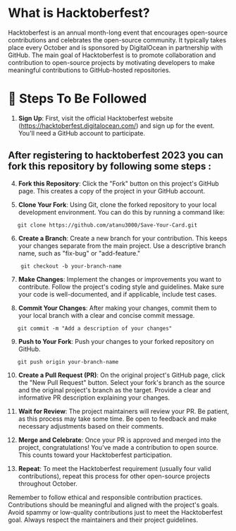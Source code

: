# What is Hacktoberfest?

 Hacktoberfest is an annual month-long event that encourages open-source contributions and celebrates the open-source community. It typically takes place every October and is sponsored by DigitalOcean in partnership with GitHub. The main goal of Hacktoberfest is to promote collaboration and contribution to open-source projects by motivating developers to make meaningful contributions to GitHub-hosted repositories.

# 🚀 Steps To Be Followed

1. **Sign Up**: First, visit the official Hacktoberfest website (https://hacktoberfest.digitalocean.com/) and sign up for the event. You'll need a GitHub account to participate.

## After registering to hacktoberfest 2023 you can fork this repository by following some steps :

4. **Fork this Repository**: Click the "Fork" button on this project's GitHub page. This creates a copy of the project in your GitHub account.

5. **Clone Your Fork**: Using Git, clone the forked repository to your local development environment. You can do this by running a command like:

```shell
   git clone https://github.com/atanu3000/Save-Your-Card.git
```

6. **Create a Branch**: Create a new branch for your contribution. This keeps your changes separate from the main project. Use a descriptive branch name, such as "fix-bug" or "add-feature."

```shell
    git checkout -b your-branch-name
```

7. **Make Changes**: Implement the changes or improvements you want to contribute. Follow the project's coding style and guidelines. Make sure your code is well-documented, and if applicable, include test cases.

8. **Commit Your Changes**: After making your changes, commit them to your local branch with a clear and concise commit message.

```shell
   git commit -m "Add a description of your changes"
```

9. **Push to Your Fork**: Push your changes to your forked repository on GitHub.

```shell
   git push origin your-branch-name
```

10. **Create a Pull Request (PR)**: On the original project's GitHub page, click the "New Pull Request" button. Select your fork's branch as the source and the original project's branch as the target. Provide a clear and informative PR description explaining your changes.

11. **Wait for Review**: The project maintainers will review your PR. Be patient, as this process may take some time. Be open to feedback and make necessary adjustments based on their comments.

12. **Merge and Celebrate**: Once your PR is approved and merged into the project, congratulations! You've made a contribution to open source. This counts toward your Hacktoberfest participation.

13. **Repeat**: To meet the Hacktoberfest requirement (usually four valid contributions), repeat this process for other open-source projects throughout October.

Remember to follow ethical and responsible contribution practices. Contributions should be meaningful and aligned with the project's goals. Avoid spammy or low-quality contributions just to meet the Hacktoberfest goal. Always respect the maintainers and their project guidelines.
